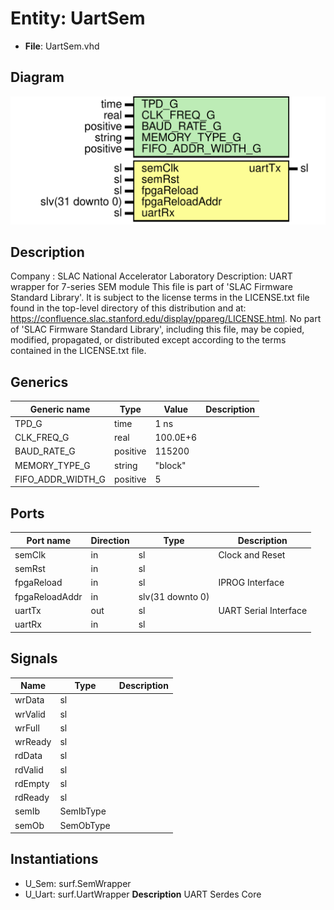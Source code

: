# Entity: UartSem

- **File**: UartSem.vhd
## Diagram

![Diagram](UartSem.svg "Diagram")
## Description

Company    : SLAC National Accelerator Laboratory
Description: UART wrapper for 7-series SEM module
This file is part of 'SLAC Firmware Standard Library'.
It is subject to the license terms in the LICENSE.txt file found in the
top-level directory of this distribution and at:
   https://confluence.slac.stanford.edu/display/ppareg/LICENSE.html.
No part of 'SLAC Firmware Standard Library', including this file,
may be copied, modified, propagated, or distributed except according to
the terms contained in the LICENSE.txt file.
## Generics

| Generic name      | Type     | Value    | Description |
| ----------------- | -------- | -------- | ----------- |
| TPD_G             | time     | 1 ns     |             |
| CLK_FREQ_G        | real     | 100.0E+6 |             |
| BAUD_RATE_G       | positive | 115200   |             |
| MEMORY_TYPE_G     | string   | "block"  |             |
| FIFO_ADDR_WIDTH_G | positive | 5        |             |
## Ports

| Port name      | Direction | Type             | Description           |
| -------------- | --------- | ---------------- | --------------------- |
| semClk         | in        | sl               | Clock and Reset       |
| semRst         | in        | sl               |                       |
| fpgaReload     | in        | sl               | IPROG Interface       |
| fpgaReloadAddr | in        | slv(31 downto 0) |                       |
| uartTx         | out       | sl               | UART Serial Interface |
| uartRx         | in        | sl               |                       |
## Signals

| Name    | Type      | Description |
| ------- | --------- | ----------- |
| wrData  | sl        |             |
| wrValid | sl        |             |
| wrFull  | sl        |             |
| wrReady | sl        |             |
| rdData  | sl        |             |
| rdValid | sl        |             |
| rdEmpty | sl        |             |
| rdReady | sl        |             |
| semIb   | SemIbType |             |
| semOb   | SemObType |             |
## Instantiations

- U_Sem: surf.SemWrapper
- U_Uart: surf.UartWrapper
**Description**
 UART Serdes Core

